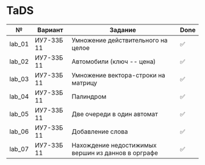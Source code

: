 # TaDS

|№|Вариант|Задание|Done|
|-|-|-|-|
lab_01|ИУ7-33Б 11|Умножение действительного на целое|✅
lab_02|ИУ7-33Б 11|Автомобили (ключ -- цена)|✅
lab_03|ИУ7-33Б 11|Умножение вектора-строки на матрицу|✅
lab_04|ИУ7-33Б 11|Палиндром|✅
lab_05|ИУ7-33Б 11|Две очереди в один автомат|✅
lab_06|ИУ7-33Б 11|Добавление слова|✅
lab_07|ИУ7-33Б 11|Нахождение недостижимых вершин из даннов в орграфе|✅
